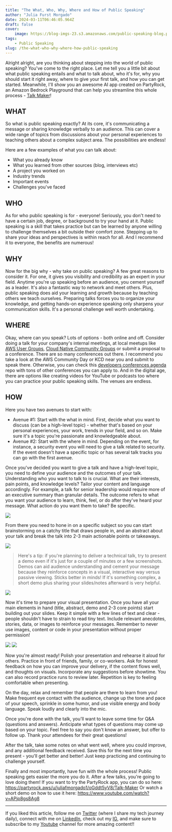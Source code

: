 ```yaml
---
title: "The What, Who, Why, Where and How of Public Speaking"
author: "Julia Furst Morgado"
date: 2024-03-11T06:46:05.964Z
draft: false
cover:
    image: https://blog-imgs-23.s3.amazonaws.com/public-speaking-blog.png
tags: 
    - Public Speaking
slug: /the-what-who-why-where-how-public-speaking
---
```


Alright alright, are you thinking about stepping into the world of public speaking? You've come to the right place. Let me tell you a little bit about what public speaking entails and what to talk about, who it's for, why you should start it right away, where to give your first talk, and how you can get started. Meanwhile, I'll show you an awesome AI app created on PartyRock, an Amazon Bedrock Playground that can help you streamline this whole process - [Talk Maker](https://partyrock.aws/u/juliafmorgado1/oGddt5yV8/Talk-Maker)!

## WHAT
So what is public speaking exactly? At its core, it's communicating a message or sharing knowledge verbally to an audience. This can cover a wide range of topics from discussions about your personal experiences to teaching others about a complex subject area. The possibilities are endless!

Here are a few examples of what you can talk about:
- What you already know
- What you learned from other sources (blog, interviews etc)
- A project you worked on
- Industry trends
- Important events
- Challenges you've faced

## WHO
As for who public speaking is for - everyone! Seriously, you don't need to have a certain job, degree, or background to try your hand at it. Public speaking is a skill that takes practice but can be learned by anyone willing to challenge themselves a bit outside their comfort zone. Stepping up to share your ideas and perspectives is within reach for all. And I recommend it to everyone, the benefits are numerous!

## WHY
Now for the big why - why take on public speaking? A few great reasons to consider it. For one, it gives you visibility and credibility as an expert in your field. Anytime you're up speaking before an audience, you cement yourself as a leader. It's also a fantastic way to network and meet others. Plus, public speaking does aid your learning and growth because by teaching others we teach ourselves. Preparing talks forces you to organize your knowledge, and getting hands-on experience speaking only sharpens your communication skills. It's a personal challenge well worth undertaking.

## WHERE
Okay, where can you speak? Lots of options - both online and off. Consider doing a talk for your company's internal meetings, at local meetups like [AWS User Groups](https://aws.amazon.com/developer/community/usergroups/), [Cloud Native Community Groups](https://community.cncf.io/chapters/) or submit a proposal to a conference. There are so many conferences out there. I recommend you take a look at the AWS Community Day or KCD near you and submit to speak there. Otherwise, you can check this [developers conferences agenda](https://github.com/scraly/developers-conferences-agenda) repo with tons of other conferences you can apply to. And in the digital age, there are options like creating videos for YouTube or podcasts too where you can practice your public speaking skills. The venues are endless.

## HOW
Here you have two avenues to start with:
- Avenue #1: Start with the what in mind. First, decide what you want to discuss (can be a high-level topic) - whether that's based on your personal experiences, your work, trends in your field, and so on. Make sure it's a topic you're passionate and knowledgeable about.
- Avenue #2: Start with the where in mind. Depending on the event, for instance, a security event you will need to give a talk related to security. If the event doesn't have a specific topic or has several talk tracks you can go with the first avenue.

Once you've decided you want to give a talk and have a high-level topic, you need to define your audience and the outcomes of your talk. Understanding who you want to talk to is crucial. What are their interests, pain points, and knowledge levels? Tailor your content and language accordingly. For example, a talk for senior leadership would require more of an executive summary than granular details. The outcome refers to what you want your audience to learn, think, feel, or do after they've heard your message. What action do you want them to take? Be specific.

![](https://blog-imgs-23.s3.amazonaws.com/talkmaker1.png)

From there you need to hone in on a specific subject so you can start brainstorming on a catchy title that draws people in, and an abstract about your talk and break the talk into 2-3 main actionable points or takeaways.

![](https://blog-imgs-23.s3.amazonaws.com/talkmaker2.png)

> Here's a tip: if you're planning to deliver a technical talk, try to present a demo even if it's just for a couple of minutes or a few screenshots. Demos can aid audience understanding and cement your message because they reinforce concepts in a visual, interactive way versus passive viewing. Sticks better in minds! If it's something complex, a short demo plus sharing your slides/notes afterward is very helpful.

![](https://blog-imgs-23.s3.amazonaws.com/talkmaker3.png)

Now it's time to prepare your visual presentation. Once you have all your main elements in hand (title, abstract, demo and 2-3 core points) start building out your slides. Keep it simple with a few lines of text and clear - people shouldn't have to strain to read tiny text. Include relevant anecdotes, stories, data, or images to reinforce your messages. Remember to never use images, content or code in your presentation without proper permission!

![](https://blog-imgs-23.s3.amazonaws.com/talkmaker4.png)
![](https://blog-imgs-23.s3.amazonaws.com/talkmaker5.png)

Now you're almost ready! Polish your presentation and rehearse it aloud for others. Practice in front of friends, family, or co-workers. Ask for honest feedback on how you can improve your delivery, if the content flows well, and thoughts on visuals. Incorporate any suggestions before showtime. You can also record practice runs to review later. Repetition is key to feeling comfortable when presenting.

On the day, relax and remember that people are there to learn from you! Make frequent eye contact with the audience, change up the tone and pace of your speech, sprinkle in some humor, and use visible energy and body language. Speak loudly and clearly into the mic.

Once you're done with the talk, you'll want to leave some time for Q&A (questions and answers). Anticipate what types of questions may come up based on your topic. Feel free to say you don't know an answer, but offer to follow up. Thank your attendees for their great questions!

After the talk, take some notes on what went well, where you could improve, and any additional feedback received. Save this for the next time you present - you'll get better and better! Just keep practicing and continuing to challenge yourself.

Finally and most importantly, have fun with the whole process! Public speaking gets easier the more you do it. After a few talks, you're going to love doing them!
If you want to try the PartyRock app, you can do so here: https://partyrock.aws/u/juliafmorgado1/oGddt5yV8/Talk-Maker
Or watch a short demo on how to use it here: https://www.youtube.com/watch?v=APjp8gs8Ag8
 
***

If you liked this article, follow me on [Twitter](https://twitter.com/juliafmorgado) (where I share my tech journey daily), connect with me on [LinkedIn](https://www.linkedin.com/in/juliafmorgado/), check out my [IG](https://www.instagram.com/juliafmorgado/), and make sure to subscribe to my [Youtube](https://www.youtube.com/c/JuliaFMorgado) channel for more amazing content!!
